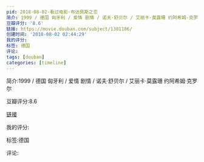 ```yaml
---
pid: 2018-08-02-看过电影-布达佩斯之恋
简介: 1999 / 德国 匈牙利 / 爱情 剧情 / 诺夫·舒贝尔 / 艾丽卡·莫露珊 约阿希姆·克罗尔
豆瓣评分: '8.6'
链接: https://movie.douban.com/subject/1301106/
创建时间: '2018-08-02 02:44:29'
我的评分:
标签: 德国
评论:
tags: [douban]
categories: [timeline]
---
```

简介:1999 / 德国 匈牙利 / 爱情 剧情 / 诺夫·舒贝尔 / 艾丽卡·莫露珊 约阿希姆·克罗尔

豆瓣评分:8.6

[链接](https://movie.douban.com/subject/1301106/)

我的评分:

标签:德国

评论:

